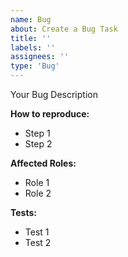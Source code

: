 ```yaml
---
name: Bug
about: Create a Bug Task
title: ''
labels: ''
assignees: ''
type: 'Bug'
---
```

Your Bug Description

**How to reproduce:**
- Step 1
- Step 2

**Affected Roles:**
  - Role 1
  - Role 2

**Tests:**
  - Test 1
  - Test 2
